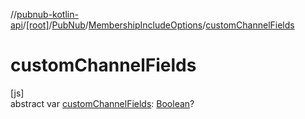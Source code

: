//[pubnub-kotlin-api](../../../../index.md)/[[root]](../../index.md)/[PubNub](../index.md)/[MembershipIncludeOptions](index.md)/[customChannelFields](custom-channel-fields.md)

# customChannelFields

[js]\
abstract var [customChannelFields](custom-channel-fields.md): [Boolean](https://kotlinlang.org/api/latest/jvm/stdlib/kotlin-stdlib/kotlin/-boolean/index.html)?
